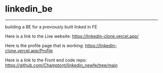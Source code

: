# linkedin_be

---

building a BE for a previously built linked in FE

Here is a link to the Live website: https://linkedin-clone.vercel.app/

Here is the profile page that is working: https://linkedin-clone.vercel.app/Profile

Here is a link to the Front end code repo: https://github.com/Champtont/linkedin_newfe/tree/main
